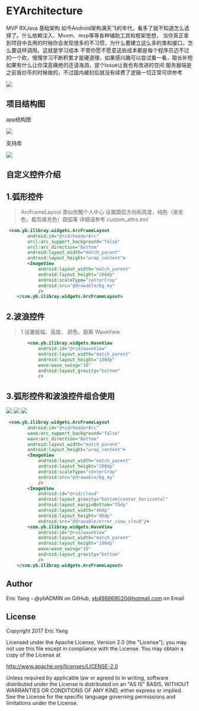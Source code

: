 EYArchitecture
=====
MVP RXJava 基础架构
如今Android架构满天飞的年代，看多了就不知道怎么选择了。什么依赖注入、Mvvm、mvp等等各种辅助工具和框架思想，
当你真正拿到项目中去用的时候你会发现很多的不习惯，为什么要建立这么多的类和接口，怎么要这样调用。这就是学习成本
不管你愿不愿意这些成本都是每个程序员迈不过的一个砍，慢慢学习不断积累才是硬道理，如果感兴趣可以尝试看一看，取长补短
如果有什么让你深恶痛绝的还请海涵，提个Issue让我也有改进的空间
服务器端是之前我炒币的时候做的，不过国内被封后就没有续费了逻辑一切正常可供参考

![](screen/img_arc.svg)

项目结构图
-------
app结构图

![](screen/app.png)

支持库

![](screen/ilibray.png)

自定义控件介绍
--------

1.弧形控件
--------
>ArcFrameLayout 类似优酷个人中心
设置圆弧方向和高度，纯色（渐变色，裁剪填充色）圆弧等
详细请参考 custom_attrs.xml

```xml
 <com.yb.ilibray.widgets.ArcFrameLayout
        android:id="@+id/headerArc"
        arcl:arc_suppert_background="false"
        arcl:arc_direction="Bottom"
        android:layout_width="match_parent"
        android:layout_height="wrap_content">
        <ImageView
            android:layout_width="match_parent"
            android:layout_height="200dp"
            android:scaleType="centerCrop"
            android:src="@drawable/bg_my"
            />
    </com.yb.ilibray.widgets.ArcFrameLayout>
```
2.波浪控件
--------
>1.设置振幅、高度、 颜色、距离
WaveView
```xml
        <com.yb.ilibray.widgets.WaveView
            android:id="@+id/waveView"
            android:layout_width="match_parent"
            android:layout_height="100dp"
            wave:wave_swing="30"
            android:layout_gravity="bottom"
            />
```
3.弧形控件和波浪控件组合使用
--------
![](screen/layout-2017-10-26-143947.png)
![](screen/layout-2017-10-26-144054.png)
![](screen/layout-2017-10-26-144126.png)
```xml
 <com.yb.ilibray.widgets.ArcFrameLayout
        android:id="@+id/headerArc"
        wave:arc_suppert_background="false"
        wave:arc_direction="Bottom"
        android:layout_width="match_parent"
        android:layout_height="wrap_content">
        <ImageView
            android:layout_width="match_parent"
            android:layout_height="200dp"
            android:scaleType="centerCrop"
            android:src="@drawable/bg_my"
            />
        <ImageView
            android:id="@+id/cloud"
            android:layout_gravity="bottom|center_horizontal"
            android:layout_marginBottom="75dp"
            android:layout_width="40dp"
            android:layout_height="40dp"
            android:src="@drawable/error_view_cloud"/>
        <com.yb.ilibray.widgets.WaveView
            android:id="@+id/waveView"
            android:layout_width="match_parent"
            android:layout_height="100dp"
            wave:wave_swing="30"
            android:layout_gravity="bottom"
            />
    </com.yb.ilibray.widgets.ArcFrameLayout>
```
Author
------
Eric Yang - @ybADMIN on GitHub, yb498869020@hotmail.com on Email

License
-------
Copyright 2017 Eric Yang

Licensed under the Apache License, Version 2.0 (the "License");
you may not use this file except in compliance with the License.
You may obtain a copy of the License at

http://www.apache.org/licenses/LICENSE-2.0

Unless required by applicable law or agreed to in writing, software
distributed under the License is distributed on an "AS IS" BASIS,
WITHOUT WARRANTIES OR CONDITIONS OF ANY KIND, either express or implied.
See the License for the specific language governing permissions and
limitations under the License.